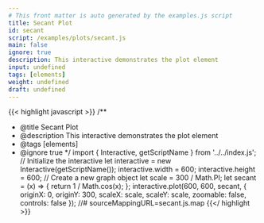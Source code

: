 ```yaml
---
# This front matter is auto generated by the examples.js script
title: Secant Plot
id: secant
script: /examples/plots/secant.js
main: false
ignore: true
description: This interactive demonstrates the plot element
input: undefined
tags: [elements]
weight: undefined
draft: undefined
---
```


{{< highlight javascript >}}
/**
* @title Secant Plot
* @description This interactive demonstrates the plot element
* @tags [elements]
* @ignore true
*/
import { Interactive, getScriptName } from '../../index.js';
// Initialize the interactive
let interactive = new Interactive(getScriptName());
interactive.width = 600;
interactive.height = 600;
// Create a new graph object
let scale = 300 / Math.PI;
let secant = (x) => { return 1 / Math.cos(x); };
interactive.plot(600, 600, secant, {
    originX: 0,
    originY: 300,
    scaleX: scale,
    scaleY: scale,
    zoomable: false,
    controls: false
});
//# sourceMappingURL=secant.js.map
{{</ highlight >}}

